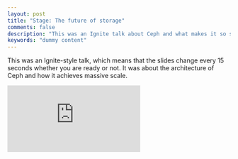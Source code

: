```yaml
---
layout: post
title: "Stage: The future of storage"
comments: false
description: "This was an Ignite talk about Ceph and what makes it so special"
keywords: "dummy content"
---
```


This was an Ignite-style talk, which means that the slides change every 15 seconds whether you are ready or not. It was about the architecture of Ceph and how it achieves massive scale.

<div class="video-container"><iframe src="https://www.youtube.com/embed/xRCEHI2pStI" frameborder="0" allowfullscreen></iframe></div>


